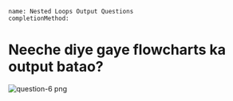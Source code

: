 ```ngMeta
name: Nested Loops Output Questions
completionMethod: 

```

# Neeche diye gaye flowcharts ka output batao?

![question-6 png](https://storage.googleapis.com/ng-curriculum-images/python-flowcharts/nested-loop-worksheet/5.5-question6.png)

